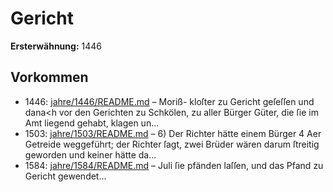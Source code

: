 # Gericht

**Ersterwähnung:** 1446

## Vorkommen
- 1446: [jahre/1446/README.md](../jahre/1446/README.md) – Moriß-
kloſter zu Gericht geſeſſen und dana<h vor den Gerichten
zu Schkölen, zu aller Bürger Güter, die ſie im Amt
liegend gehabt, klagen un...
- 1503: [jahre/1503/README.md](../jahre/1503/README.md) – 6) Der Richter hätte einem Bürger 4 Aer Getreide
weggeführt; der Richter ſagt, zwei Brüder wären darum
ſtreitig geworden und keiner hätte da...
- 1584: [jahre/1584/README.md](../jahre/1584/README.md) – Juli ſie pfänden laſſen,
und das Pfand zu Gericht gewendet...
